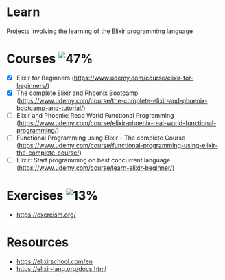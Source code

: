 # Learn
Projects involving the learning of the Elixir programming language

# Courses ![47%](https://progress-bar.dev/47)
- [x] Elixir for Beginners (https://www.udemy.com/course/elixir-for-beginners/)
- [x] The complete Elixir and Phoenix Bootcamp (https://www.udemy.com/course/the-complete-elixir-and-phoenix-bootcamp-and-tutorial/)
- [ ] Elixir and Phoenix: Read World Functional Programming (https://www.udemy.com/course/elixir-phoenix-real-world-functional-programming/)
- [ ] Functional Programming using Elixir - The complete Course (https://www.udemy.com/course/functional-programming-using-elixir-the-complete-course/)
- [ ] Elixir: Start programming on best concurrent language (https://www.udemy.com/course/learn-elixir-beginner/)

# Exercises ![13%](https://progress-bar.dev/13)
- https://exercism.org/

# Resources
- https://elixirschool.com/en
- https://elixir-lang.org/docs.html
